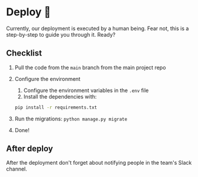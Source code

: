 # Deploy 🚀

Currently, our deployment is executed by a human being.
Fear not, this is a step-by-step to guide you through it.
Ready?

## Checklist

1. Pull the code from the `main` branch
from the main project repo
2. Configure the environment
    1. Configure the environment variables in the `.env` file
    2. Install the dependencies with:
   ```bash
   pip install -r requirements.txt
   ```

3. Run the migrations: `python manage.py migrate`
4. Done!

## After deploy

After the deployment don't forget about notifying people in the team's Slack channel.
